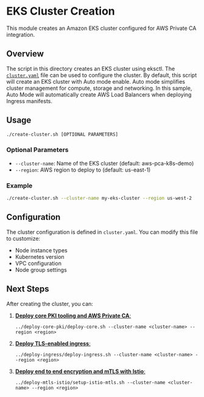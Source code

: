 # EKS Cluster Creation

This module creates an Amazon EKS cluster configured for AWS Private CA integration.

## Overview

The script in this directory creates an EKS cluster using eksctl. The [`cluster.yaml`](cluster.yaml) file can be used to configure the cluster. By default, this script will create an EKS cluster with Auto mode enable. Auto mode simplifies cluster management for compute, storage and networking. In this sample, Auto Mode will automatically create AWS Load Balancers when deploying Ingress manifests.

## Usage

```bash
./create-cluster.sh [OPTIONAL PARAMETERS]
```

### Optional Parameters

- `--cluster-name`: Name of the EKS cluster (default: aws-pca-k8s-demo)
- `--region`: AWS region to deploy to (default: us-east-1)

### Example

```bash
./create-cluster.sh --cluster-name my-eks-cluster --region us-west-2
```

## Configuration

The cluster configuration is defined in `cluster.yaml`. You can modify this file to customize:

- Node instance types
- Kubernetes version
- VPC configuration
- Node group settings

## Next Steps

After creating the cluster, you can:

1. [**Deploy core PKI tooling and AWS Private CA**:](deploy-core-pki/README.md)
   ```
   ../deploy-core-pki/deploy-core.sh --cluster-name <cluster-name> --region <region>
   ```

2. [**Deploy TLS-enabled ingress**:](deploy-ingress/README.md)
   ```
   ../deploy-ingress/deploy-ingress.sh --cluster-name <cluster-name> --region <region>
   ```

3. [**Deploy end to end encryption and mTLS with Istio**:](deploy-mtls-istio/README.md)
   ```
   ../deploy-mtls-istio/setup-istio-mtls.sh --cluster-name <cluster-name> --region <region>
   ```